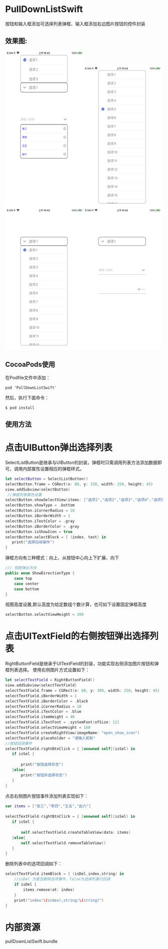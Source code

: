 # PullDownListSwift
按钮和输入框添加可选择列表弹框、输入框添加右边图片按钮的控件封装

## 效果图:  

<img src="https://github.com/CMlinksuccess/PullDownListSwift/blob/master/EffectDrawing/image1.PNG" width="250" height="500" alt="效果图1"><img src="https://github.com/CMlinksuccess/PullDownListSwift/blob/master/EffectDrawing/image3.PNG" width="250" height="450" alt="效果图2"><img src="https://github.com/CMlinksuccess/PullDownListSwift/blob/master/EffectDrawing/image4.PNG" width="250" height="450" alt="效果图3"><img src="https://github.com/CMlinksuccess/PullDownListSwift/blob/master/EffectDrawing/image2.PNG" width="250" height="450" alt="效果图4">

## CocoaPods使用
 在Podfile文件中添加：
```
pod 'PullDownListSwift'
```
然后，执行下面命令：
```
$ pod install
```
## 使用方法

# 点击UIButton弹出选择列表
SelectListButton是继承与UIButton的封装，弹框时只需调用列表方法添加数据即可，调用内部属性设置相应的弹框样式。
```swift
let selectButton = SelectListButton()
selectButton.frame = CGRect(x: 80, y: 150, width: 250, height: 45)
view.addSubview(selectButton)
 //弹框列表属性设置
selectButton.showSelectView(items: ["选项1","选项2","选项3","选项4","选项5","选项6","选项7","选项8","选项9","选项10","选项11","选项12","选项13","选项14","选项15","选项16","选项17","选项18","选项19","选项20"])
selectButton.showType = .bottom
selectButton.iCornerRadius = 10
selectButton.iBorderWidth = 1
selectButton.iTextColor = .gray
selectButton.iBorderColor = .gray
selectButton.isShowIcon = true
selectButton.selectBlock = { (index, text) in
   print("选择后续操作")
}

```
弹框方向有三种模式：向上、从按钮中心向上下扩展、向下
```swift
/// 视图弹出方向
public enum ShowDirectionType {
    case top
    case center
    case bottom
}
```
视图高度设置,默认高度为给定数组个数计算，也可如下设置固定弹框高度
```swift
selectButton.selectViewHeight = 200
```

# 点击UITextField的右侧按钮弹出选择列表
RightButtonField是继承于UITextField的封装，功能实现右侧添加图片按钮和弹框列表选择。
使用右侧图片方式设置如下：
```swift
let selectTextField = RightButtonField()
view.addSubview(selectTextField)
selectTextField.frame = CGRect(x: 80, y: 300, width: 250, height: 45)
selectTextField.iBorderWidth = 1
selectTextField.iBorderColor = .black
selectTextField.iCornerRadius = 10
selectTextField.iTextColor = .blue
selectTextField.itemHeight = 40
selectTextField.iTextFont = .systemFont(ofSize: 12)
selectTextField.selectViewHeight = 160
selectTextField.createRightView(imageName: "open_show_icon")
selectTextField.placeholder = "请输入昵称"
//按钮回调事件        
selectTextField.rightBtnClick = { [unowned self](isSel) in
   if isSel {
                
       print("按钮选择状态")
   }else{
       print("按钮非选择状态")
   }
}
```
点击右侧图片按钮事件添加列表实现如下：
```swift
var items = ["张三","李四","王五","赵六"]
        
selectTextField.rightBtnClick = { [unowned self](isSel) in
   if isSel {
                
       self.selectTextField.createTableView(data: items)
   }else{
       self.selectTextField.removeTableView()
   }
}
```
删除列表中的选项回调如下：
```swift
selectTextField.itemBlock = { (isDel,index,string) in
    //isDel 为是否删除选项事件，false为选择列表行回调
    if isDel {
        items.remove(at: index)
    }
    print("index:\(index),string:\(string)")
}
```
# 内部资源
pullDownListSwift.bundle

